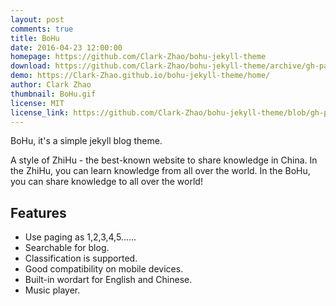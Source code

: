 ```yaml
---
layout: post
comments: true
title: BoHu
date: 2016-04-23 12:00:00
homepage: https://github.com/Clark-Zhao/bohu-jekyll-theme
download: https://github.com/Clark-Zhao/bohu-jekyll-theme/archive/gh-pages.zip
demo: https://Clark-Zhao.github.io/bohu-jekyll-theme/home/
author: Clark Zhao
thumbnail: BoHu.gif
license: MIT
license_link: https://github.com/Clark-Zhao/bohu-jekyll-theme/blob/gh-pages/LICENSE
---
```


BoHu, it's a simple jekyll blog theme.

A style of ZhiHu - the best-known website to share knowledge in China.
In the ZhiHu, you can learn knowledge from all over the world. In the BoHu, you can share knowledge to all over the world!

## Features

* Use paging as 1,2,3,4,5......
* Searchable for blog.
* Classification is supported.
* Good compatibility on mobile devices.
* Built-in wordart for English and Chinese.
* Music player.

